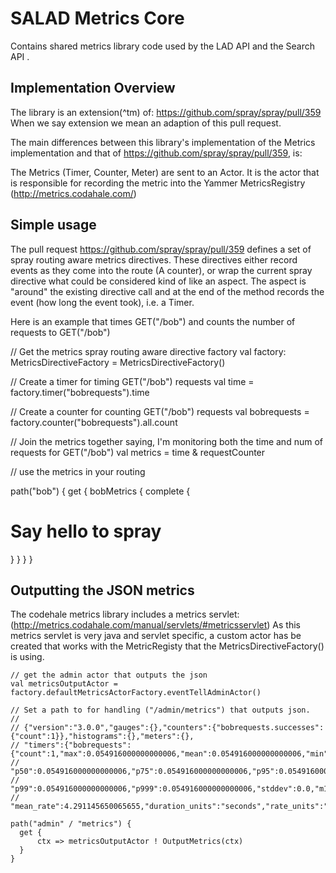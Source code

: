 # SALAD Metrics Core

Contains shared metrics library code used by the LAD API and the Search API .

## Implementation Overview ##

The library is an extension(^tm) of: https://github.com/spray/spray/pull/359
When we say extension we mean an adaption of this pull request.

The main differences between this library's implementation of the Metrics
implementation and that of https://github.com/spray/spray/pull/359, is:

The Metrics (Timer, Counter, Meter) are sent to an Actor.  It is the actor
that is responsible for recording the metric into the Yammer MetricsRegistry (http://metrics.codahale.com/)

## Simple usage ##

The pull request https://github.com/spray/spray/pull/359 defines a set of spray routing aware metrics directives.
These directives either record events as they come into the route (A counter), or wrap the current spray directive
what could be considered kind of like an aspect.  The aspect is "around" the existing directive call and at the end of
the method records the event (how long the event took), i.e. a Timer.

Here is an example that times GET("/bob") and counts the number of requests to GET("/bob")

   // Get the metrics spray routing aware directive factory
   val factory: MetricsDirectiveFactory = MetricsDirectiveFactory()

   // Create a timer for timing GET("/bob") requests
   val time = factory.timer("bobrequests").time

   // Create a counter for counting GET("/bob") requests
   val bobrequests = factory.counter("bobrequests").all.count

   // Join the metrics together saying, I'm monitoring both the time and num of requests for GET("/bob")
   val metrics = time & requestCounter


   // use the metrics in your routing

   path("bob") {
    get {
        bobMetrics {
            complete {
                <h1>Say hello to spray</h1>
            }
        }
    }
   }


## Outputting the JSON metrics ##

The codehale metrics library includes a metrics servlet:  (http://metrics.codahale.com/manual/servlets/#metricsservlet)
As this metrics servlet is very java and servlet specific, a custom actor has be created that works with the MetricRegisty
that the MetricsDirectiveFactory() is using.

    // get the admin actor that outputs the json
    val metricsOutputActor = factory.defaultMetricsActorFactory.eventTellAdminActor()

    // Set a path to for handling ("/admin/metrics") that outputs json.
    //
    // {"version":"3.0.0","gauges":{},"counters":{"bobrequests.successes":{"count":1}},"histograms":{},"meters":{},
    // "timers":{"bobrequests":{"count":1,"max":0.054916000000000006,"mean":0.054916000000000006,"min":0.054916000000000006,
    // "p50":0.054916000000000006,"p75":0.054916000000000006,"p95":0.054916000000000006,"p98":0.054916000000000006,
    // "p99":0.054916000000000006,"p999":0.054916000000000006,"stddev":0.0,"m15_rate":0.0,"m1_rate":0.0,"m5_rate":0.0,
    // "mean_rate":4.291145650065655,"duration_units":"seconds","rate_units":"calls/second"}}}

    path("admin" / "metrics") {
      get {
          ctx => metricsOutputActor ! OutputMetrics(ctx)
      }
    }
